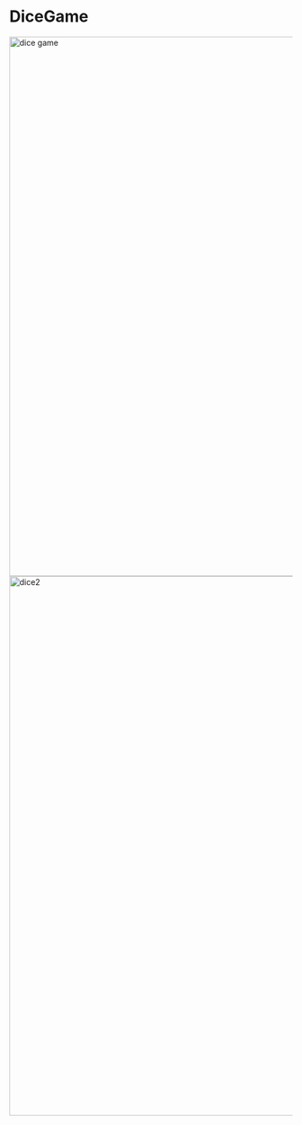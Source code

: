 # DiceGame
<img width="959" alt="dice game" src="https://github.com/user-attachments/assets/1b10b5d0-47dc-44c2-b90d-3211d7a4205c" />

<img width="959" alt="dice2" src="https://github.com/user-attachments/assets/8de6d3f7-1a91-4a1f-a3b3-0218d245bfb1" />

